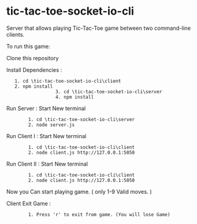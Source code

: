 # tic-tac-toe-socket-io-cli
 Server that allows playing Tic-Tac-Toe game between two command-line clients.
 
 To run this game:

Clone this repository

Install Dependencies :

       1. cd \tic-tac-toe-socket-io-cli\client
       2. npm install
					  3. cd \tic-tac-toe-socket-io-cli\server
					  4. npm install

Run Server :
Start New terminal

			1. cd \tic-tac-toe-socket-io-cli\server
			2. node server.js
   
Run Client I :
Start New terminal

			1. cd \tic-tac-toe-socket-io-cli\client
			2. node client.js http://127.0.0.1:5050
			
			
Run Client II :
Start New terminal

			1. cd \tic-tac-toe-socket-io-cli\client
			2. node client.js http://127.0.0.1:5050
   
Now you Can start playing game. ( only 1-9 Valid moves. )
			
Client Exit Game : 
			
			1. Press 'r' to exit from game. (You will lose Game)
